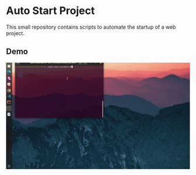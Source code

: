 # Auto Start Project

This small repository contains scripts to automate the startup of a web project.

## Demo 
![auto_start_project](./gif/auto_start_project.gif)
